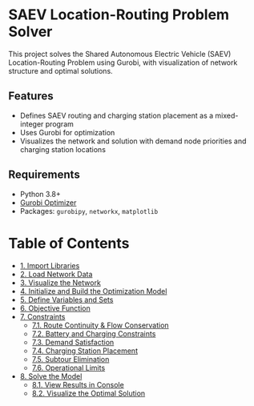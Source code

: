 # SAEV Location-Routing Problem Solver

This project solves the Shared Autonomous Electric Vehicle (SAEV) Location-Routing Problem using Gurobi, with visualization of network structure and optimal solutions.

## Features

- Defines SAEV routing and charging station placement as a mixed-integer program
- Uses Gurobi for optimization
- Visualizes the network and solution with demand node priorities and charging station locations

## Requirements

- Python 3.8+
- [Gurobi Optimizer](https://www.gurobi.com/)
- Packages: `gurobipy`, `networkx`, `matplotlib`


# Table of Contents

- [1. Import Libraries](#1-import-libraries)
- [2. Load Network Data](#2-load-network-data)
- [3. Visualize the Network](#3-visualize-the-network)
- [4. Initialize and Build the Optimization Model](#4-initialize-and-build-the-optimization-model)
- [5. Define Variables and Sets](#5-define-variables-and-sets)
- [6. Objective Function](#6-objective-function)
- [7. Constraints](#7-constraints)
  - [7.1. Route Continuity & Flow Conservation](#71-route-continuity--flow-conservation)
  - [7.2. Battery and Charging Constraints](#72-battery-and-charging-constraints)
  - [7.3. Demand Satisfaction](#73-demand-satisfaction)
  - [7.4. Charging Station Placement](#74-charging-station-placement)
  - [7.5. Subtour Elimination](#75-subtour-elimination)
  - [7.6. Operational Limits](#76-operational-limits)
- [8. Solve the Model](#8-solve-the-model)
  - [8.1. View Results in Console](#81-view-results-in-console)
  - [8.2. Visualize the Optimal Solution](#82-visualize-the-optimal-solution)
